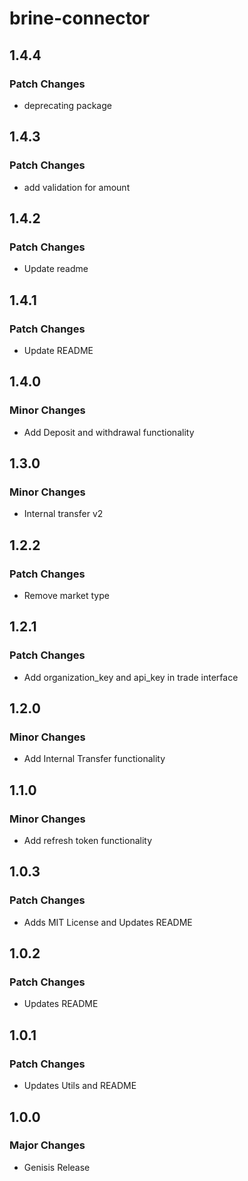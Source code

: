 # brine-connector

## 1.4.4

### Patch Changes

- deprecating package

## 1.4.3

### Patch Changes

- add validation for amount

## 1.4.2

### Patch Changes

- Update readme

## 1.4.1

### Patch Changes

- Update README

## 1.4.0

### Minor Changes

- Add Deposit and withdrawal functionality

## 1.3.0

### Minor Changes

- Internal transfer v2

## 1.2.2

### Patch Changes

- Remove market type

## 1.2.1

### Patch Changes

- Add organization_key and api_key in trade interface

## 1.2.0

### Minor Changes

- Add Internal Transfer functionality

## 1.1.0

### Minor Changes

- Add refresh token functionality

## 1.0.3

### Patch Changes

- Adds MIT License and Updates README

## 1.0.2

### Patch Changes

- Updates README

## 1.0.1

### Patch Changes

- Updates Utils and README

## 1.0.0

### Major Changes

- Genisis Release

